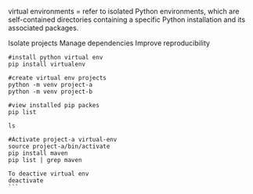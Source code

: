 virtual environments =  refer to isolated Python environments, which are self-contained directories containing a specific Python installation and its associated packages.

Isolate projects
Manage dependencies
Improve reproducibility

``````
#install python virtual env
pip install virtualenv

#create virtual env projects
python -m venv project-a
python -m venv project-b

#view installed pip packes
pip list

ls

#Activate project-a virtual-env
source project-a/bin/activate
pip install maven
pip list | grep maven

To deactive virtual env
deactivate
```
